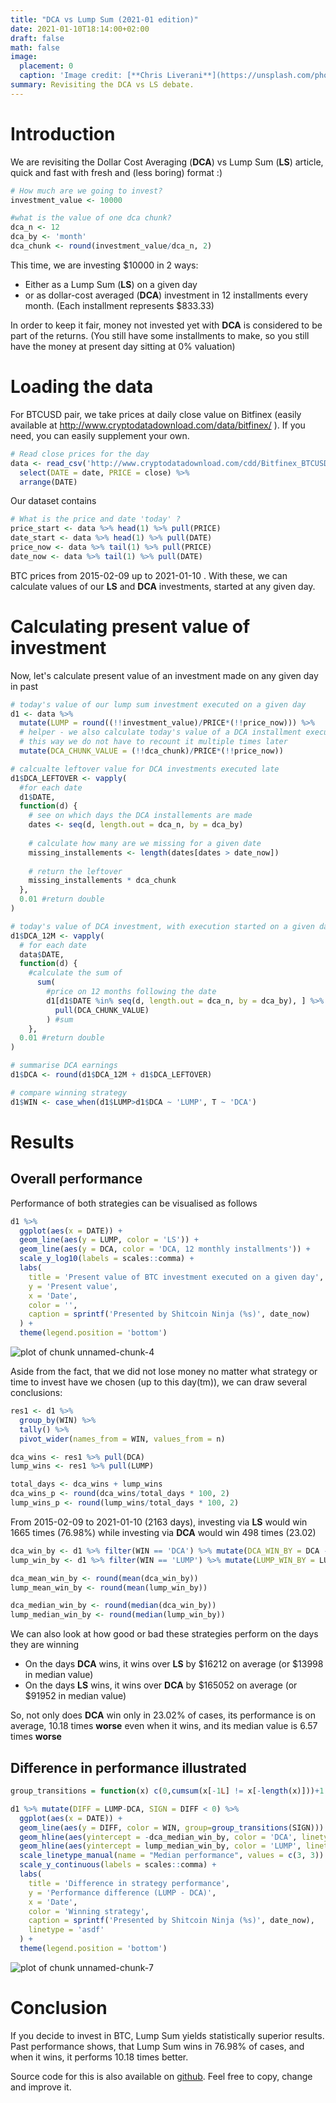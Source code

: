 ```yaml
---
title: "DCA vs Lump Sum (2021-01 edition)"
date: 2021-01-10T18:14:00+02:00
draft: false
math: false
image:
  placement: 0
  caption: 'Image credit: [**Chris Liverani**](https://unsplash.com/photos/dBI_My696Rk)'
summary: Revisiting the DCA vs LS debate.
---
```




# Introduction

We are revisiting the Dollar Cost Averaging (**DCA**) vs Lump Sum (**LS**) article, quick and fast with fresh and (less boring) format :)


```r
# How much are we going to invest?
investment_value <- 10000

#what is the value of one dca chunk?
dca_n <- 12
dca_by <- 'month'
dca_chunk <- round(investment_value/dca_n, 2)
```

This time, we are investing $10000 in 2 ways:

* Either as a Lump Sum (**LS**) on a given day
* or as dollar-cost averaged (**DCA**) investment in 12 installments every month. (Each installment represents $833.33)

In order to keep it fair, money not invested yet with **DCA** is considered to be part of the returns. (You still have some installments to make, so you still have the money at present day sitting at 0% valuation) 

# Loading the data
For BTCUSD pair, we take prices at daily close value on Bitfinex (easily available at http://www.cryptodatadownload.com/data/bitfinex/ ). If you need, you can easily supplement your own.


```r
# Read close prices for the day
data <- read_csv('http://www.cryptodatadownload.com/cdd/Bitfinex_BTCUSD_d.csv', skip = 1) %>% 
  select(DATE = date, PRICE = close) %>% 
  arrange(DATE)
```

Our dataset contains


```r
# What is the price and date 'today' ?
price_start <- data %>% head(1) %>% pull(PRICE)
date_start <- data %>% head(1) %>% pull(DATE)
price_now <- data %>% tail(1) %>% pull(PRICE)
date_now <- data %>% tail(1) %>% pull(DATE)
```

BTC prices from 2015-02-09 up to 2021-01-10 . With these, we can calculate values of our **LS** and **DCA** investments, started at any given day.

# Calculating present value of investment

Now, let's calculate present value of an investment made on any given day in past


```r
# today's value of our lump sum investment executed on a given day
d1 <- data %>% 
  mutate(LUMP = round((!!investment_value)/PRICE*(!!price_now))) %>%
  # helper - we also calculate today's value of a DCA installment executed on this day
  # this way we do not have to recount it multiple times later
  mutate(DCA_CHUNK_VALUE = (!!dca_chunk)/PRICE*(!!price_now))

# calcualte leftover value for DCA investments executed late
d1$DCA_LEFTOVER <- vapply(
  #for each date
  d1$DATE,
  function(d) {
    # see on which days the DCA installements are made
    dates <- seq(d, length.out = dca_n, by = dca_by)
    
    # calculate how many are we missing for a given date
    missing_installements <- length(dates[dates > date_now])
    
    # return the leftover
    missing_installements * dca_chunk
  },
  0.01 #return double
)

# today's value of DCA investment, with execution started on a given day 
d1$DCA_12M <- vapply(
  # for each date
  data$DATE, 
  function(d) {
    #calculate the sum of
      sum(
        #price on 12 months following the date
        d1[d1$DATE %in% seq(d, length.out = dca_n, by = dca_by), ] %>% 
          pull(DCA_CHUNK_VALUE)
        ) #sum
    },
  0.01 #return double
)

# summarise DCA earnings
d1$DCA <- round(d1$DCA_12M + d1$DCA_LEFTOVER)

# compare winning strategy
d1$WIN <- case_when(d1$LUMP>d1$DCA ~ 'LUMP', T ~ 'DCA')
```

# Results

## Overall performance

Performance of both strategies can be visualised as follows


```r
d1 %>% 
  ggplot(aes(x = DATE)) +
  geom_line(aes(y = LUMP, color = 'LS')) +
  geom_line(aes(y = DCA, color = 'DCA, 12 monthly installments')) +
  scale_y_log10(labels = scales::comma) +
  labs(
    title = 'Present value of BTC investment executed on a given day',
    y = 'Present value',
    x = 'Date',
    color = '',
    caption = sprintf('Presented by Shitcoin Ninja (%s)', date_now)
  ) +
  theme(legend.position = 'bottom')
```

![plot of chunk unnamed-chunk-4](unnamed-chunk-4-1.png)

Aside from the fact, that we did not lose money no matter what strategy or time to invest have we chosen (up to this day(tm)), we can draw several conclusions:


```r
res1 <- d1 %>% 
  group_by(WIN) %>% 
  tally() %>% 
  pivot_wider(names_from = WIN, values_from = n)

dca_wins <- res1 %>% pull(DCA)
lump_wins <- res1 %>% pull(LUMP)

total_days <- dca_wins + lump_wins
dca_wins_p <- round(dca_wins/total_days * 100, 2)
lump_wins_p <- round(lump_wins/total_days * 100, 2)
```

From 2015-02-09 to 2021-01-10 (2163 days), investing via **LS** would win 1665 times (76.98%) while investing via **DCA** would win 498 times (23.02)


```r
dca_win_by <- d1 %>% filter(WIN == 'DCA') %>% mutate(DCA_WIN_BY = DCA - LUMP) %>% pull(DCA_WIN_BY)
lump_win_by <- d1 %>% filter(WIN == 'LUMP') %>% mutate(LUMP_WIN_BY = LUMP - DCA) %>% pull(LUMP_WIN_BY)

dca_mean_win_by <- round(mean(dca_win_by))
lump_mean_win_by <- round(mean(lump_win_by))

dca_median_win_by <- round(median(dca_win_by))
lump_median_win_by <- round(median(lump_win_by))
```

We can also look at how good or bad these strategies perform on the days they are winning

* On the days **DCA** wins, it wins over **LS** by $16212 on average (or $13998 in median value)
* On the days **LS** wins, it wins over **DCA** by $165052 on average (or $91952 in median value)

So, not only does **DCA** win only in 23.02% of cases, its performance is on average, 10.18 times **worse** even when it wins, and its median value is 6.57 times **worse**

## Difference in performance illustrated


```r
group_transitions = function(x) c(0,cumsum(x[-1L] != x[-length(x)]))+1

d1 %>% mutate(DIFF = LUMP-DCA, SIGN = DIFF < 0) %>% 
  ggplot(aes(x = DATE)) +
  geom_line(aes(y = DIFF, color = WIN, group=group_transitions(SIGN))) +
  geom_hline(aes(yintercept = -dca_median_win_by, color = 'DCA', linetype = 'DCA')) +
  geom_hline(aes(yintercept = lump_median_win_by, color = 'LUMP', linetype = 'LUMP')) +
  scale_linetype_manual(name = "Median performance", values = c(3, 3)) +
  scale_y_continuous(labels = scales::comma) +
  labs(
    title = 'Difference in strategy performance',
    y = 'Performance difference (LUMP - DCA)',
    x = 'Date',
    color = 'Winning strategy',
    caption = sprintf('Presented by Shitcoin Ninja (%s)', date_now),
    linetype = 'asdf'
  ) +
  theme(legend.position = 'bottom')
```

![plot of chunk unnamed-chunk-7](unnamed-chunk-7-1.png)


# Conclusion

If you decide to invest in BTC, Lump Sum yields statistically superior results. Past performance shows, that Lump Sum wins in 76.98% of cases, and when it wins, it performs 10.18 times better.

Source code for this is also available on [github](https://github.com/PPFilip/btc-Revisited). Feel free to copy, change and improve it.


